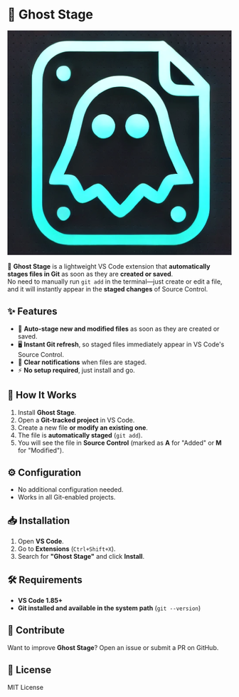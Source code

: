 # 👻 Ghost Stage

![Ghost Stage Logo](images/icon.png)

🚀 **Ghost Stage** is a lightweight VS Code extension that **automatically stages files in Git** as soon as they are **created or saved**.  
No need to manually run `git add` in the terminal—just create or edit a file, and it will instantly appear in the **staged changes** of Source Control.

## ✨ Features
- 📌 **Auto-stage new and modified files** as soon as they are created or saved.
- 🖥️ **Instant Git refresh**, so staged files immediately appear in VS Code's Source Control.
- 🔔 **Clear notifications** when files are staged.
- ⚡ **No setup required**, just install and go.

## 🚀 How It Works
1. Install **Ghost Stage**.
2. Open a **Git-tracked project** in VS Code.
3. Create a new file **or modify an existing one**.
4. The file is **automatically staged** (`git add`).
5. You will see the file in **Source Control** (marked as **A** for "Added" or **M** for "Modified").

## ⚙️ Configuration
- No additional configuration needed.
- Works in all Git-enabled projects.

## 📥 Installation
1. Open **VS Code**.
2. Go to **Extensions** (`Ctrl+Shift+X`).
3. Search for **"Ghost Stage"** and click **Install**.

## 🛠️ Requirements
- **VS Code 1.85+**
- **Git installed and available in the system path** (`git --version`)

## 🤝 Contribute
Want to improve **Ghost Stage**? Open an issue or submit a PR on GitHub.

## 📝 License
MIT License